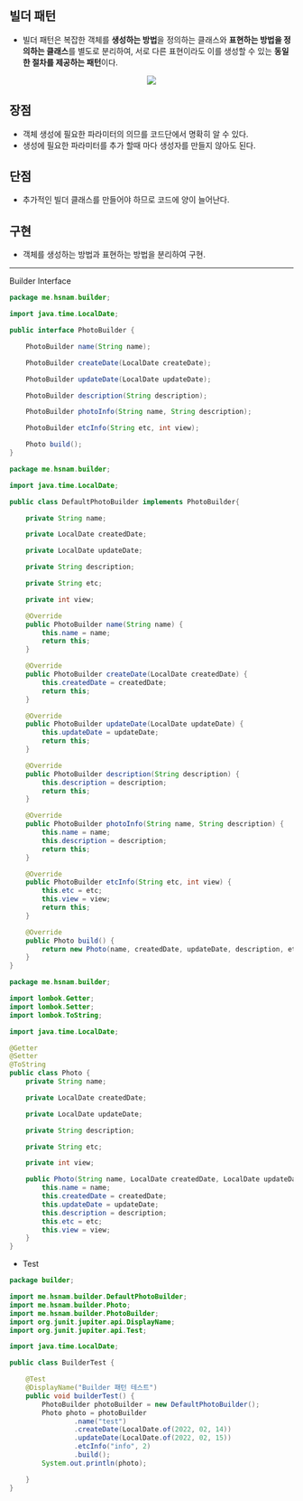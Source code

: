 ## 빌더 패턴
- 빌더 패턴은 복잡한 객체를 **생성하는 방법**을 정의하는 클래스와 **표현하는 방법을 정의하는 클래스**를 별도로 분리하여, 서로 다른 표현이라도 이를 생성할 수 있는 **동일한 절차를 제공하는 패턴**이다.

<p align="center">
  <img src="https://images.velog.io/images/hong-brother/post/b0562c2f-2f8a-4e4b-8487-8f58c9a996d5/%E1%84%89%E1%85%B3%E1%84%8F%E1%85%B3%E1%84%85%E1%85%B5%E1%86%AB%E1%84%89%E1%85%A3%E1%86%BA%202022-02-14%20%E1%84%8B%E1%85%A9%E1%84%92%E1%85%AE%209.13.13.png"/>
</p>

## 장점
- 객체 생성에 필요한 파라미터의 의므를 코드단에서 명확히 알 수 있다.
- 생성에 필요한 파라미터를 추가 할때 마다 생성자를 만들지 않아도 된다.

## 단점
- 추가적인 빌더 클래스를 만들어야 하므로 코드에 양이 늘어난다.

## 구현
- 객체를 생성하는 방법과 표현하는 방법을 분리하여 구현.

----

Builder Interface
```java
package me.hsnam.builder;

import java.time.LocalDate;

public interface PhotoBuilder {

    PhotoBuilder name(String name);

    PhotoBuilder createDate(LocalDate createDate);

    PhotoBuilder updateDate(LocalDate updateDate);

    PhotoBuilder description(String description);

    PhotoBuilder photoInfo(String name, String description);

    PhotoBuilder etcInfo(String etc, int view);

    Photo build();
}
```

```java
package me.hsnam.builder;

import java.time.LocalDate;

public class DefaultPhotoBuilder implements PhotoBuilder{

    private String name;

    private LocalDate createdDate;

    private LocalDate updateDate;

    private String description;

    private String etc;

    private int view;

    @Override
    public PhotoBuilder name(String name) {
        this.name = name;
        return this;
    }

    @Override
    public PhotoBuilder createDate(LocalDate createdDate) {
        this.createdDate = createdDate;
        return this;
    }

    @Override
    public PhotoBuilder updateDate(LocalDate updateDate) {
        this.updateDate = updateDate;
        return this;
    }

    @Override
    public PhotoBuilder description(String description) {
        this.description = description;
        return this;
    }

    @Override
    public PhotoBuilder photoInfo(String name, String description) {
        this.name = name;
        this.description = description;
        return this;
    }

    @Override
    public PhotoBuilder etcInfo(String etc, int view) {
        this.etc = etc;
        this.view = view;
        return this;
    }

    @Override
    public Photo build() {
        return new Photo(name, createdDate, updateDate, description, etc, view);
    }
}
```

```java
package me.hsnam.builder;

import lombok.Getter;
import lombok.Setter;
import lombok.ToString;

import java.time.LocalDate;

@Getter
@Setter
@ToString
public class Photo {
    private String name;

    private LocalDate createdDate;

    private LocalDate updateDate;

    private String description;

    private String etc;

    private int view;

    public Photo(String name, LocalDate createdDate, LocalDate updateDate, String description, String etc, int view) {
        this.name = name;
        this.createdDate = createdDate;
        this.updateDate = updateDate;
        this.description = description;
        this.etc = etc;
        this.view = view;
    }
}
```
- Test
```java
package builder;

import me.hsnam.builder.DefaultPhotoBuilder;
import me.hsnam.builder.Photo;
import me.hsnam.builder.PhotoBuilder;
import org.junit.jupiter.api.DisplayName;
import org.junit.jupiter.api.Test;

import java.time.LocalDate;

public class BuilderTest {

    @Test
    @DisplayName("Builder 패턴 테스트")
    public void builderTest() {
        PhotoBuilder photoBuilder = new DefaultPhotoBuilder();
        Photo photo = photoBuilder
                .name("test")
                .createDate(LocalDate.of(2022, 02, 14))
                .updateDate(LocalDate.of(2022, 02, 15))
                .etcInfo("info", 2)
                .build();
        System.out.println(photo);

    }
}
```
